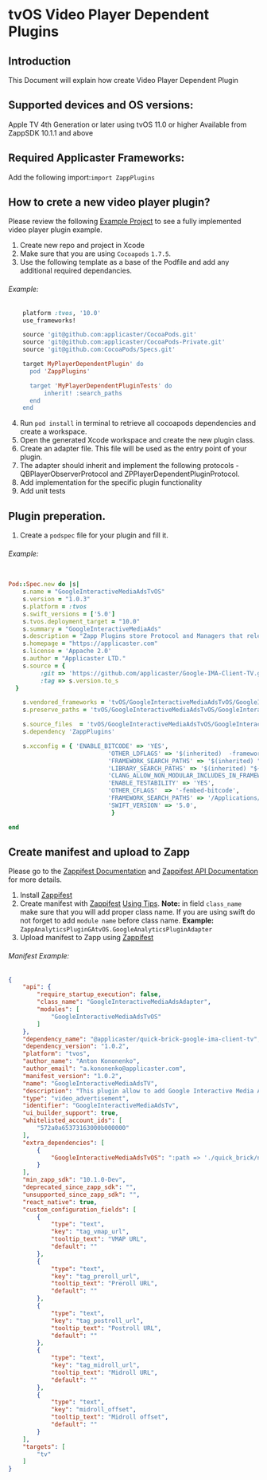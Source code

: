 # tvOS Video Player Dependent Plugins

## Introduction
This Document will explain how create Video Player Dependent Plugin

## Supported devices and OS versions:
Apple TV 4th Generation or later using tvOS 11.0 or higher
Available from ZappSDK 10.1.1 and above

## Required Applicaster Frameworks:

Add the following import:`import ZappPlugins`

## How to crete a new video player plugin?

Please review the following [Example Project](https://github.com/applicaster/DefaultPlayer-tvOS) to see a fully implemented video player plugin example.

1. Create new repo and project in Xcode
2. Make sure that you are using `Cocoapods` `1.7.5`.
3. Use the following template as a base of the Podfile and add any additional required dependancies.

###### Example:
```ruby
    platform :tvos, '10.0'
    use_frameworks!

    source 'git@github.com:applicaster/CocoaPods.git'
    source 'git@github.com:applicaster/CocoaPods-Private.git'
    source 'git@github.com:CocoaPods/Specs.git'

    target MyPlayerDependentPlugin' do
      pod 'ZappPlugins'

      target 'MyPlayerDependentPluginTests' do
          inherit! :search_paths
      end
    end
```

4. Run `pod install` in terminal to retrieve all cocoapods dependencies and create a workspace.
5. Open the generated Xcode workspace and create the new plugin class.
6. Create an adapter file. This file will be used as the entry point of your plugin.
7. The adapter should inherit and implement the following protocols - QBPlayerObserverProtocol and ZPPlayerDependentPluginProtocol.
8. Add implementation for the specific plugin functionality
9. Add unit tests

## Plugin preperation.

1. Create a `podspec` file for your plugin and fill it.

###### Example:
```ruby

Pod::Spec.new do |s|
	s.name = "GoogleInteractiveMediaAdsTvOS"
	s.version = "1.0.3"
	s.platform = :tvos
	s.swift_versions = ['5.0']
	s.tvos.deployment_target = "10.0"
	s.summary = "GoogleInteractiveMediaAds"
	s.description = "Zapp Plugins store Protocol and Managers that relevant for Applicaster Zapp Plugin System"
	s.homepage = "https://applicaster.com"
	s.license = 'Appache 2.0'
	s.author = "Applicaster LTD."
	s.source = {
		 :git => 'https://github.com/applicaster/Google-IMA-Client-TV.git',
		 :tag => s.version.to_s
  }

	s.vendored_frameworks = 'tvOS/GoogleInteractiveMediaAdsTvOS/GoogleInteractiveMediaAdsTvOS/GoogleInteractiveAds/GoogleInteractiveMediaAds.framework'
	s.preserve_paths = 'tvOS/GoogleInteractiveMediaAdsTvOS/GoogleInteractiveMediaAdsTvOS/GoogleInteractiveAds/GoogleInteractiveMediaAds.framework'

	s.source_files  = 'tvOS/GoogleInteractiveMediaAdsTvOS/GoogleInteractiveMediaAdsTvOS/**/*.swift'
	s.dependency 'ZappPlugins'

	s.xcconfig = { 'ENABLE_BITCODE' => 'YES',
							'OTHER_LDFLAGS' => '$(inherited)  -framework "GoogleInteractiveMediaAds"',
							'FRAMEWORK_SEARCH_PATHS' => '$(inherited) "${PODS_ROOT}"/**',
							'LIBRARY_SEARCH_PATHS' => '$(inherited) "${PODS_ROOT}"/**',
							'CLANG_ALLOW_NON_MODULAR_INCLUDES_IN_FRAMEWORK_MODULES' => 'YES',
							'ENABLE_TESTABILITY' => 'YES',
							'OTHER_CFLAGS'  => '-fembed-bitcode',
							'FRAMEWORK_SEARCH_PATHS' => '/Applications/Xcode.app/Contents/Developer/Library/Frameworks',
							'SWIFT_VERSION' => '5.0',
							 }

end

```

## Create manifest and upload to Zapp

Please go to the [Zappifest Documentation](/zappifest/zappifest.md) and [Zappifest API Documentation](/zappifest/plugins-manifest-format.md) for more details.
1. Install [Zappifest](https://developer.applicaster.com/zappifest/zappifest.html)
2. Create manifest with [Zappifest](https://developer.applicaster.com/zappifest/zappifest.html) [Using Tips](https://developer.applicaster.com/zappifest/plugins-manifest-format.html).
	__Note:__ in field `class_name` make sure that you will add proper class name. If you are using swift do not forget to add `module name` before class name. __Example:__ `ZappAnalyticsPluginGAtvOS.GoogleAnalyticsPluginAdapter`
3. Upload manifest to Zapp using [Zappifest](https://developer.applicaster.com/zappifest/zappifest.html)

###### Manifest Example:

```json
{
    "api": {
        "require_startup_execution": false,
        "class_name": "GoogleInteractiveMediaAdsAdapter",
        "modules": [
            "GoogleInteractiveMediaAdsTvOS"
        ]
    },
    "dependency_name": "@applicaster/quick-brick-google-ima-client-tv",
    "dependency_version": "1.0.2",
    "platform": "tvos",
    "author_name": "Anton Kononenko",
    "author_email": "a.kononenko@applicaster.com",
    "manifest_version": "1.0.2",
    "name": "GoogleInteractiveMediaAdsTV",
    "description": "This plugin allow to add Google Interactive Media Ads to supported players",
    "type": "video_advertisement",
    "identifier": "GoogleInteractiveMediaAdsTv",
    "ui_builder_support": true,
    "whitelisted_account_ids": [
        "572a0a65373163000b000000"
    ],
    "extra_dependencies": [
        {
            "GoogleInteractiveMediaAdsTvOS": ":path => './quick_brick/node_modules/@applicaster/quick-brick-google-ima-client-tv/GoogleInteractiveMediaAdsTvOS.podspec'"
        }
    ],
    "min_zapp_sdk": "10.1.0-Dev",
    "deprecated_since_zapp_sdk": "",
    "unsupported_since_zapp_sdk": "",
    "react_native": true,
    "custom_configuration_fields": [
        {
            "type": "text",
            "key": "tag_vmap_url",
            "tooltip_text": "VMAP URL",
            "default": ""
        },
        {
            "type": "text",
            "key": "tag_preroll_url",
            "tooltip_text": "Preroll URL",
            "default": ""
        },
        {
            "type": "text",
            "key": "tag_postroll_url",
            "tooltip_text": "Postroll URL",
            "default": ""
        },
        {
            "type": "text",
            "key": "tag_midroll_url",
            "tooltip_text": "Midroll URL",
            "default": ""
        },
        {
            "type": "text",
            "key": "midroll_offset",
            "tooltip_text": "Midroll offset",
            "default": ""
        }
    ],
    "targets": [
        "tv"
    ]
}
```



